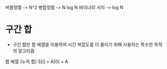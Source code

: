 버블정렬 -> N^2
병합정렬 -> N log N 
바이너리 서치 -> log N 

# 구간 합 
- 구간 합은 합 배열을 이용하여 시간 복잡도를 더 줄이기 위해 사용하는 특수한 목적의 알고리즘 

합 배열 (누적 합) 
S\[i] = A\[0] + A